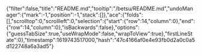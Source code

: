 {"filter":false,"title":"README.md","tooltip":"/betsu/README.md","undoManager":{"mark":-1,"position":-1,"stack":[]},"ace":{"folds":[],"scrolltop":0,"scrollleft":0,"selection":{"start":{"row":14,"column":0},"end":{"row":14,"column":0},"isBackwards":false},"options":{"guessTabSize":true,"useWrapMode":false,"wrapToView":true},"firstLineState":0},"timestamp":1619743517000,"hash":"47c4166af0e4e93fb0d2a0c0a5d122748a6a3ad5"}